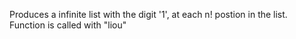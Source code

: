 Produces a infinite list with the digit '1', at each n! postion in the list. 
Function is called with "liou"
